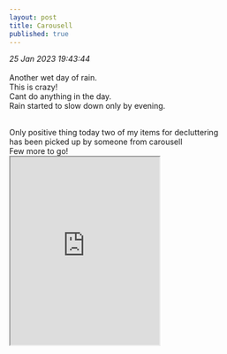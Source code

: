 ```yaml
---
layout: post
title: Carousell
published: true
---
```

_25 Jan 2023 19:43:44_
<br>
<br>
Another wet day of rain.
<br>
This is crazy!
<br>
Cant do anything in the day.
<br>
Rain started to slow down only by evening.
<br>
<!--more-->
<br>
Only positive thing today two of my items for decluttering
<br>
has been picked up by someone from carousell
<br>
Few more to go!
<br>
<iframe src="https://drive.google.com/file/d/1hqVwlxJ8E9YN0U7dYgDsBUcqxbODSIij/preview" width="270" height="340" allow="autoplay"></iframe>
